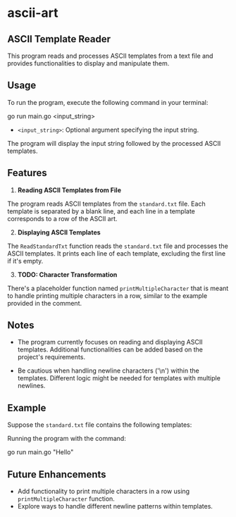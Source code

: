 # ascii-art

## ASCII Template Reader

This program reads and processes ASCII templates from a text file and provides functionalities to display and manipulate them.

## Usage

To run the program, execute the following command in your terminal:

go run main.go <input_string>


- `<input_string>`: Optional argument specifying the input string.

The program will display the input string followed by the processed ASCII templates.

## Features

1. **Reading ASCII Templates from File**

The program reads ASCII templates from the `standard.txt` file. Each template is separated by a blank line, and each line in a template corresponds to a row of the ASCII art.

2. **Displaying ASCII Templates**

The `ReadStandardTxt` function reads the `standard.txt` file and processes the ASCII templates. It prints each line of each template, excluding the first line if it's empty.

3. **TODO: Character Transformation**

There's a placeholder function named `printMultipleCharacter` that is meant to handle printing multiple characters in a row, similar to the example provided in the comment.

## Notes

- The program currently focuses on reading and displaying ASCII templates. Additional functionalities can be added based on the project's requirements.

- Be cautious when handling newline characters ('\n') within the templates. Different logic might be needed for templates with multiple newlines.

## Example

Suppose the `standard.txt` file contains the following templates:


Running the program with the command:

go run main.go "Hello"


## Future Enhancements

- Add functionality to print multiple characters in a row using `printMultipleCharacter` function.
- Explore ways to handle different newline patterns within templates.

